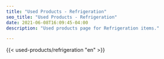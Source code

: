 ```yaml
---
title: "Used Products - Refrigeration"
seo_title: "Used Products - Refrigeration"
date: 2021-06-08T16:09:45-04:00
description: "Used products page for Refrigeration items."

---
```


{{< used-products/refrigeration "en" >}}